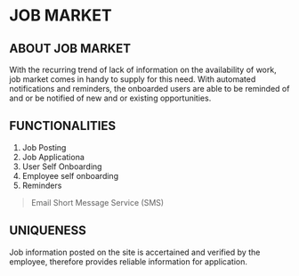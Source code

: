 # JOB MARKET

## ABOUT JOB MARKET
With the recurring trend of lack of information on the availability of work, job market comes in
handy to supply for this need. With automated notifications and reminders, the onboarded users are able to be reminded of and or be notified of new and or existing opportunities.

## FUNCTIONALITIES
1. Job Posting 
2. Job Applicationa
3. User Self Onboarding
4. Employee self onboarding
5. Reminders
> Email
> Short Message Service (SMS)

## UNIQUENESS
Job information posted on the site is accertained and verified by the employee, therefore provides reliable information for application.
